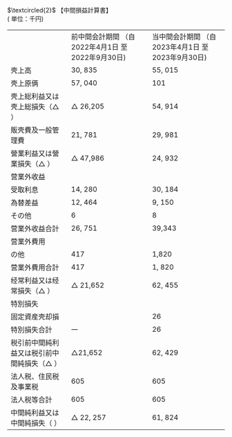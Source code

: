 $\textcircled{2}$ 【中間損益計算書】  
( 単位：千円)  


<html><body><table><tr><td></td><td>前中間会計期間 （自2022年4月1日 至2022年9月30日)</td><td>当中間会計期間 （自2023年4月1日 至2023年9月30日)</td></tr><tr><td>壳上高</td><td>30, 835</td><td>55, 015</td></tr><tr><td>壳上原俩</td><td>57, 040</td><td>101</td></tr><tr><td>壳上総利益又は壳上総損失（△ ）</td><td>△ 26,205</td><td>54, 914</td></tr><tr><td>販壳費及一般管理費</td><td>21, 781</td><td>29, 981</td></tr><tr><td>營業利益又は營業損失（△ ）</td><td>△ 47,986</td><td>24, 932</td></tr><tr><td>营業外收益</td><td></td><td></td></tr><tr><td>受取利息</td><td>14, 280</td><td>30, 184</td></tr><tr><td>為替差益</td><td>12, 464</td><td>9, 150</td></tr><tr><td>その他</td><td>6</td><td>8</td></tr><tr><td>营業外收益合計</td><td>26, 751</td><td>39,343</td></tr><tr><td>营業外費用</td><td></td><td></td></tr><tr><td>の他</td><td>417</td><td>1,820</td></tr><tr><td>营業外費用合計</td><td>417</td><td>1, 820</td></tr><tr><td>经常利益又は经常損失（△ ）</td><td>△ 21,652</td><td>62, 455</td></tr><tr><td>特別損失</td><td></td><td></td></tr><tr><td>固定資産壳却損</td><td></td><td>26</td></tr><tr><td>特別損失合計</td><td>一</td><td>26</td></tr><tr><td>税引前中間純利益又は税引前中間純損失（△ ）</td><td>△21,652</td><td>62, 429</td></tr><tr><td>法人税、住民税及事業税</td><td>605</td><td>605</td></tr><tr><td>法人税等合計</td><td>605</td><td>605</td></tr><tr><td>中間純利益又は中間純損失（ ）</td><td>△ 22, 257</td><td>61, 824</td></tr></table></body></html>  